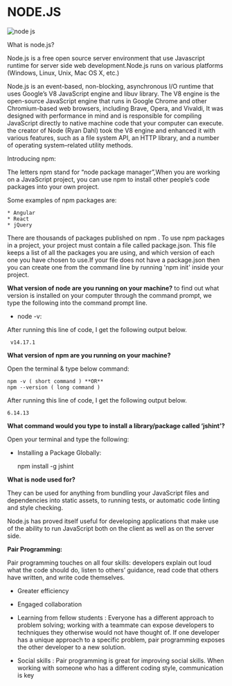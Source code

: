 # NODE.JS

![node js](https://res.cloudinary.com/practicaldev/image/fetch/s--4BjMqsdN--/c_imagga_scale,f_auto,fl_progressive,h_420,q_auto,w_1000/https://dev-to-uploads.s3.amazonaws.com/uploads/articles/4anecy5mdl4pho8w7519.jpg)

What is node.js?

Node.js is a free open source server environment that use Javascript runtime for server side web development.Node.js runs on various platforms (Windows, Linux, Unix, Mac OS X, etc.)

Node.js is an event-based, non-blocking, asynchronous I/O runtime that uses Google’s V8 JavaScript engine and libuv library.
The V8 engine is the open-source JavaScript engine that runs in Google Chrome and other Chromium-based web browsers, including Brave, Opera, and Vivaldi, It was designed with performance in mind and is responsible for compiling JavaScript directly to native machine code that your computer can execute.
the creator of Node (Ryan Dahl) took the V8 engine and enhanced it with various features, such as a file system API, an HTTP library, and a number of operating system–related utility methods.

Introducing npm:

The letters npm stand for “node package manager”,When you are working on a JavaScript project, you can use npm to install other people’s code packages into your own project.

Some examples of npm packages are:

    * Angular
    * React
    * jQuery

There are thousands of packages published on npm . To use npm packages in a project, your project must contain a file called package.json. This file keeps a list of all the packages you are using, and which version of each one you have chosen to use.If your file does not have a package.json then you can create one from the command line by running 'npm init' inside your project.

**What version of node are you running on your machine?**
 to find out what version is installed on your computer through the command prompt, we type the following into the command prompt line.
 * node -v:

 After running this line of code, I get the following output below.

     v14.17.1

**What version of npm are you running on your machine?**

Open the terminal & type below command:

    npm -v ( short command ) **OR** 
    npm --version ( long command )

After running this line of code, I get the following output below.

    6.14.13

**What command would you type to install a library/package called ‘jshint’?**

Open your terminal and type the following:

* Installing a Package Globally:

    npm install -g jshint

**What is node used for?**

They can be used for anything from bundling your JavaScript files and dependencies into static assets, to running tests, or automatic code linting and style checking.

Node.js has proved itself useful for developing applications that make use of the ability to run JavaScript both on the client as well as on the server side.


**Pair Programming:**

Pair programming touches on all four skills: developers explain out loud what the code should do, listen to others’ guidance, read code that others have written, and write code themselves.

*  Greater efficiency

* Engaged collaboration

* Learning from fellow students : Everyone has a different approach to problem solving; working with a teammate can expose developers to techniques they otherwise would not have thought of. If one developer has a unique approach to a specific problem, pair programming exposes the other developer to a new solution.

* Social skills : Pair programming is great for improving social skills. When working with someone who has a different coding style, communication is key

